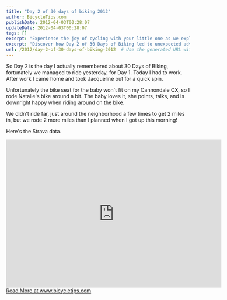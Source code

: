 ```yaml
---
title: "Day 2 of 30 days of biking 2012"
author: BicycleTips.com
publishDate: 2012-04-03T00:28:07
updateDate: 2012-04-03T00:28:07
tags: []
excerpt: "Experience the joy of cycling with your little one as we explore the neighborhood on 30 Days of Biking, Day 2 - covering an unexpected 2 miles!"
excerpt: "Discover how Day 2 of 30 Days of Biking led to unexpected adventures in the neighborhood, with a happy baby and an unplanned extra 2 miles in the saddle. Check out the Strava data on www.bicycletips.com"
url: /2012/day-2-of-30-days-of-biking-2012  # Use the generated URL with year
---
```

<p>So Day 2 is the day I actually remembered about 30 Days of Biking, fortunately we managed to ride yesterday, for Day 1. Today I had to work. After work I came home and took Jacqueline out for a quick spin.</p> <p>Unfortunately the bike seat for the baby won't fit on my Cannondale CX, so I rode Natalie's bike around a bit. The baby loves it, she points, talks, and is downright happy when riding around on the bike.</p> <p>We didn't ride far, just around the neighborhood a few times to get 2 miles in, but we rode 2 more miles than I planned when I got up this morning!</p> <p>Here's the Strava data.</p> <iframe height="405" width="590" frameborder="0" allowtransparency="true" scrolling="no" src="https://app.strava.com/runs/6126708/embed/45a577f0b7b827c9a730df571095098ce60415c2"></iframe> <a href="https://www.bicycletips.com/tips/aid/26">Read More at www.bicycletips.com</a>



